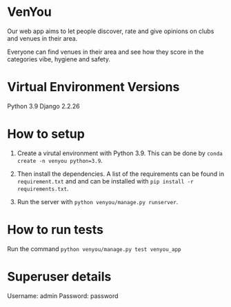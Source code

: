 # VenYou

Our web app aims to let people discover, rate and give opinions on clubs and venues in their area.

Everyone can find venues in their area and see how they score in the categories vibe, hygiene and safety.


# Virtual Environment Versions

Python 3.9
Django 2.2.26

# How to setup

1. Create a virutal environment with Python 3.9. This can be done by `conda create -n venyou python=3.9`.

2. Then install the dependencies. A list of the requirements can be found in `requirement.txt` and and can be installed with `pip install -r requirements.txt`.

3. Run the server with `python venyou/manage.py runserver`.

# How to run tests

Run the command `python venyou/manage.py test venyou_app`

# Superuser details

Username: admin
Password: password